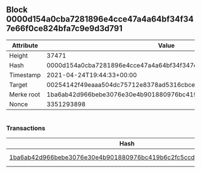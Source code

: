 ## Block 0000d154a0cba7281896e4cce47a4a64bf34f347e66f0ce824bfa7c9e9d3d791

Attribute | Value
--- | ---
Height | 37471
Hash | 0000d154a0cba7281896e4cce47a4a64bf34f347e66f0ce824bfa7c9e9d3d791
Timestamp | 2021-04-24T19:44:33+00:00
Target | 00254142f49eaaa504dc75712e8378ad5316cbcead634704b3734b6271167cc4
Merke root | 1ba6ab42d966bebe3076e30e4b901880976bc419b6c2fc5ccd1f5e5a9622963f
Nonce | 3351293898

```

```

### Transactions

Hash | Amount
--- | ---
[1ba6ab42d966bebe3076e30e4b901880976bc419b6c2fc5ccd1f5e5a9622963f](1ba6ab42d966bebe3076e30e4b901880976bc419b6c2fc5ccd1f5e5a9622963f.md) | 10.00000000 SKEPTI 
